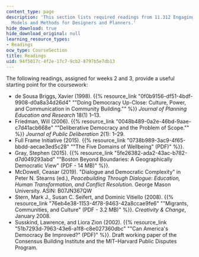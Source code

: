 ```yaml
---
content_type: page
description: 'This section lists required readings from 11.312 Engaging Community:
  Models and Methods for Designers and Planners.'
hide_download: true
hide_download_original: null
learning_resource_types:
- Readings
ocw_type: CourseSection
title: Readings
uid: 94f5017c-4f2e-17c7-9cb2-8797b5e7db13
---
```


The following readings, assigned for weeks 2 and 3, provide a useful starting point for the coursework:

*   de Sousa Briggs, Xavier (1998). {{% resource_link "0f0b9156-df51-4bdf-9908-d0a8a34d26d4" "\"Doing Democracy Up-Close: Culture, Power, and Communication in Community Building.\"" %}} _Journal of Planning Education and Research_ 18(1) 1–13.
*   Friedman, Will (2006). {{% resource_link "0048b489-0a2e-46bd-9aae-c7d41acb668e" "\"Deliberative Democracy and the Problem of Scope.\"" %}} _Journal of Public Deliberation_ 2(1): 1–29. 
*   Full Frame Initiative (2015). {{% resource_link "0738b989-3ac9-4f65-bbdd-aecae3ed5c28" "\"The Five Domains of Wellbeing\" (PDF)" %}}.
*   Gray, Stephen (2015). {{% resource_link "5fe26382-ada2-43ac-b782-d7d049293abd" "\"Boston Beyond Boundaries: A Geographically Democratic View\" (PDF - 14 MB)" %}}.  
*   McDowell, Ceasar (2019). "Dialogue and Democratic Complexity" in Peter N. Stearns (ed.), _Peacebuilding Through Dialogue: Education, Human Transformation, and Conflict Resolution_. George Mason University. ASIN: B07JN367QW
*   Stern, Mark J., Susan C. Seifert, and Dominic Vitiello (2008). {{% resource_link "76eb4e38-1153-4f78-9463-42a8ccae9fe6" "\"Migrants, Communities, and Culture\" (PDF - 3.2 MB)" %}}. _Creativity & Change_, January 2008.
*   Susskind, Lawrence, and Liora Zion (2002). {{% resource_link "51b7293d-7963-43e6-a1f8-c8e027360dbc" "\"Can America's Democracy Be Improved?\" (PDF)" %}}. Draft working paper of the Consensus Building Institute and the MIT–Harvard Public Disputes Program.